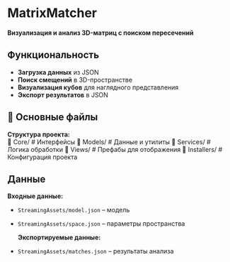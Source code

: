 # MatrixMatcher
 
**Визуализация и анализ 3D-матриц с поиском пересечений**  

##  Функциональность  
-  **Загрузка данных** из JSON  
-  **Поиск смещений** в 3D-пространстве  
-  **Визуализация кубов** для наглядного представления  
-  **Экспорт результатов** в JSON  

## 📂 Основные файлы  
**Структура проекта:**  
📁 Core/ # Интерфейсы
📁 Models/ # Данные и утилиты
📁 Services/ # Логика обработки
📁 Views/ # Префабы для отображения
📁 Installers/ # Конфигурация проекта

## Данные  
  **Входные данные:**  
- `StreamingAssets/model.json` – модель  
- `StreamingAssets/space.json` – параметры пространства  

  **Экспортируемые данные:**  
- `StreamingAssets/matches.json` – результаты анализа  


